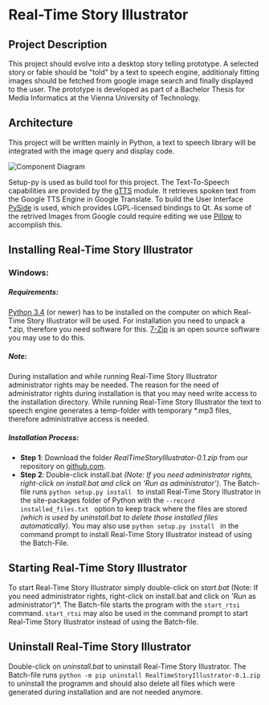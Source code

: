 # Real-Time Story Illustrator

## Project Description

This project should evolve into a desktop story telling prototype. A selected story or fable should 
be "told" by a text to speech engine, additionaly fitting images should be fetched from google image search and finally displayed to the user. The prototype is developed as part of a Bachelor Thesis for Media Informatics at the Vienna University of Technology.

## Architecture

This project will be written mainly in Python, a text to speech library will be integrated with the image query and display code.

![Component Diagram](https://dl.dropboxusercontent.com/s/oy4vh4rdfoao6uf/RTST%20-%20Components.jpg "Component Diagram")

Setup-py is used as build tool for this project. The Text-To-Speech capabilities are provided by the [gTTS](https://github.com/pndurette/gTTS) module. It retrieves spoken text from the Google TTS Engine in Google Translate. To build the User Interface [PySide](http://qt-project.org/wiki/PySide) is used, which provides LGPL-licensed bindings to Qt. As some of the retrived Images from Google could require editing we use [Pillow](http://python-pillow.github.io/) to accomplish this.

## Installing Real-Time Story Illustrator

### Windows:
##### Requirements: 
[Python 3.4](hhttps://www.python.org/downloads/release/python-340/) (or newer) has to be installed on the computer on which Real-Time Story Illustrator will be used. For installation you need to unpack a *.zip, therefore you need software for this. [7-Zip](http://www.7-zip.de/) is an open source software you may use to do this.
##### Note: 
During installation and while running Real-Time Story Illustrator administrator rights may be needed. The reason for the need of administrator rights during installation is that you may need write access to the installation directory. While running Real-Time Story Illustrator the text to speech engine generates a temp-folder with temporary *.mp3 files, therefore administrative access is needed.
##### Installation Process:
* **Step 1**: Download the folder *RealTimeStoryIllustrator-0.1.zip* from our repository on  [github.com](https://github.com/nichtawitz/bac/tree/master). 
* **Step 2**: Double-click install.bat *(Note: If you need administrator rights, right-click on install.bat and click on 'Run as administrator')*. The Batch-file runs ```python setup.py install ``` to install Real-Time Story lllustrator in the site-packages folder of Python with the ```--record installed_files.txt ``` option to keep track where the files are stored *(which is used by uninstall.bat to delete those installed files automatically)*. You may also use ```python setup.py install ``` in the command prompt to install Real-Time Story Illustrator instead of using the Batch-File.

## Starting Real-Time Story Illustrator

To start Real-Time Story Illustrator simply double-click on *start.bat* (Note: If you need administrator rights, right-click on install.bat and click on 'Run as administrator')*. The Batch-file starts the program with the ```start_rtsi``` command. ```start_rtsi``` may also be used in the command prompt to start Real-Time Story Illustrator instead of using the Batch-file.

## Uninstall Real-Time Story Illustrator

Double-click on *uninstall.bat* to uninstall Real-Time Story Illustrator. The Batch-file runs ```python -m pip uninstall RealTimeStoryIllustrator-0.1.zip``` to uninstall the programm and should also delete all files which were generated during installation and are not needed anymore.
